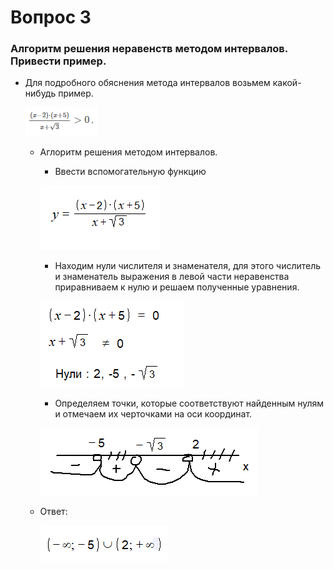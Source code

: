 # Вопрос 3

### Алгоритм решения неравенств методом интервалов. Привести пример.

- Для подробного обяснения метода интервалов возьмем какой-нибудь пример.

    ![Пример](/Math/Алгебра/Картинки/Вопрос_3/Пример.png)

    * Аглоритм решения методом интервалов.
        * Ввести вспомогательную функцию

        ![Пример](/Math/Алгебра/Картинки/Вопрос_3/Шаг_1.png)

        * Находим нули числителя и знаменателя, для этого числитель и знаменатель выражения в левой части неравенства приравниваем к нулю и решаем полученные уравнения.

        ![Пример](/Math/Алгебра/Картинки/Вопрос_3/Шаг_2.png)

        * Определяем точки, которые соответствуют найденным нулям и отмечаем их черточками на оси координат.

        ![Пример](/Math/Алгебра/Картинки/Вопрос_3/Шаг_3.png)

    * Ответ:

        ![Ответ](/Math/Алгебра/Картинки/Вопрос_3/Ответ.png)
